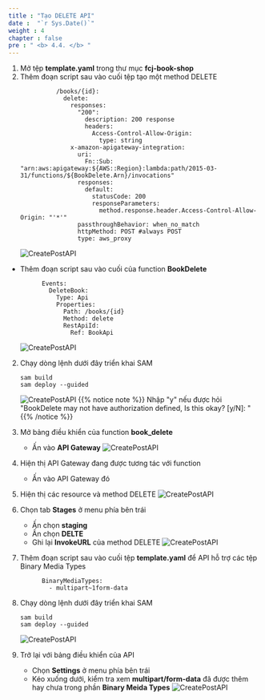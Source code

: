 ```yaml
---
title : "Tạo DELETE API"
date :  "`r Sys.Date()`" 
weight : 4
chapter : false
pre : " <b> 4.4. </b> "
---
```

1. Mở tệp **template.yaml** trong thư mục **fcj-book-shop**
2. Thêm đoạn script sau vào cuối tệp tạo một method DELETE
      ```
                /books/{id}:
                  delete:
                    responses:
                      "200":
                        description: 200 response
                        headers:
                          Access-Control-Allow-Origin:
                            type: string
                    x-amazon-apigateway-integration:
                      uri:
                        Fn::Sub: "arn:aws:apigateway:${AWS::Region}:lambda:path/2015-03-31/functions/${BookDelete.Arn}/invocations"
                      responses:
                        default:
                          statusCode: 200
                          responseParameters:
                            method.response.header.Access-Control-Allow-Origin: "'*'"
                      passthroughBehavior: when_no_match
                      httpMethod: POST #always POST
                      type: aws_proxy
      ```
      ![CreatePostAPI](/images/1/67.png?&width=90pc)

  - Thêm đoạn script sau vào cuối của function **BookDelete** 
      ```
            Events:
              DeleteBook:
                Type: Api
                Properties:
                  Path: /books/{id}
                  Method: delete
                  RestApiId:
                    Ref: BookApi
      ```
    ![CreatePostAPI](/images/1/68.png?&width=90pc)

2. Chạy dòng lệnh dưới đây triển khai SAM
    ```
    sam build
    sam deploy --guided
    ```
    ![CreatePostAPI](/images/1/72.png?&width=90pc)
{{% notice note %}}
Nhập "y" nếu được hỏi "BookDelete may not have authorization defined, Is this okay? [y/N]: "
{{% /notice %}}


3. Mở bảng điều khiển của function **book_delete**
    - Ấn vào **API Gateway**
      ![CreatePostAPI](/images/1/69.png?&width=90pc)

4. Hiện thị API Gateway đang được tương tác với function
    - Ấn vào API Gateway đó
5. Hiện thị các resource và method DELETE
![CreatePostAPI](/images/1/70.png?&width=90pc)

6. Chọn tab **Stages** ở menu phía bên trái
    - Ấn chọn **staging**
    - Ấn chọn **DELTE**
    - Ghi lại **InvokeURL** của method DELETE
![CreatePostAPI](/images/1/71.png?&width=90pc)

7. Thêm đoạn script sau vào cuối tệp **template.yaml** để API hỗ trợ các tệp Binary Media Types
      ```
            BinaryMediaTypes: 
              - multipart~1form-data
      ```
8. Chạy dòng lệnh dưới đây triển khai SAM
      ```
      sam build
      sam deploy --guided
      ```
      ![CreatePostAPI](/images/1/73.png?&width=90pc)

9. Trở lại với bảng điều khiển của API
    - Chọn **Settings** ở menu phía bên trái
    - Kéo xuống dưới, kiểm tra xem **multipart/form-data** đã được thêm hay chưa trong phần **Binary Meida Types**
![CreatePostAPI](/images/1/74.png?&width=90pc)



